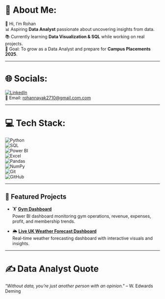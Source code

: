 # 💫 About Me:
👋 Hi, I’m Rohan  
📊 Aspiring **Data Analyst** passionate about uncovering insights from data.  
📚 Currently learning **Data Visualization & SQL** while working on real projects.  
🎯 Goal: To grow as a Data Analyst and prepare for **Campus Placements 2025**.  

---

# 🌐 Socials:
[![LinkedIn](https://img.shields.io/badge/LinkedIn-%230077B5.svg?logo=linkedin&logoColor=white)](https://www.linkedin.com/in/rohan-nayak-21abb9262)  
📧 Email: rohannayak2710@gmail.com.com  

---

# 💻 Tech Stack:
![Python](https://img.shields.io/badge/python-3670A0?style=for-the-badge&logo=python&logoColor=ffdd54)  
![SQL](https://img.shields.io/badge/sql-%2300f.svg?style=for-the-badge&logo=sqlite&logoColor=white)  
![Power BI](https://img.shields.io/badge/Power%20BI-F2C811?style=for-the-badge&logo=Power%20BI&logoColor=black)  
![Excel](https://img.shields.io/badge/Microsoft%20Excel-217346?style=for-the-badge&logo=microsoft-excel&logoColor=white)  
![Pandas](https://img.shields.io/badge/pandas-150458?style=for-the-badge&logo=pandas&logoColor=white)  
![NumPy](https://img.shields.io/badge/numpy-013243?style=for-the-badge&logo=numpy&logoColor=white)  
![Git](https://img.shields.io/badge/git-%23F05033.svg?style=for-the-badge&logo=git&logoColor=white)  
![GitHub](https://img.shields.io/badge/github-%23121011.svg?style=for-the-badge&logo=github&logoColor=white)  

---

## 📂 Featured Projects  
- 🏋️ [**Gym Dashboard**](https://app.powerbi.com/view?r=eyJrIjoiZmYwODA4MWUtYmI5NC00MDZjLWFlOTMtNmI1NjViNjdiZTY2IiwidCI6Ijk0MmQ5OGUxLWM1ZWItNDc3Yy05YWZjLTE3NTcyODQ2YjBjMSJ9)  
   Power BI dashboard monitoring gym operations, revenue, expenses, profit, and membership trends.  

- 🌦️ [**Live UK Weather Forecast Dashboard**](https://app.powerbi.com/view?r=eyJrIjoiNDY1Y2Y4ZjMtOWJmOC00OTdjLTgzYmEtYWY4YzI5YjM5Y2Y2IiwidCI6Ijk0MmQ5OGUxLWM1ZWItNDc3Yy05YWZjLTE3NTcyODQ2YjBjMSJ9)  
   Real-time weather forecasting dashboard with interactive visuals and insights.  

---


# ✍️ Data Analyst Quote
*"Without data, you’re just another person with an opinion."* – W. Edwards Deming  

